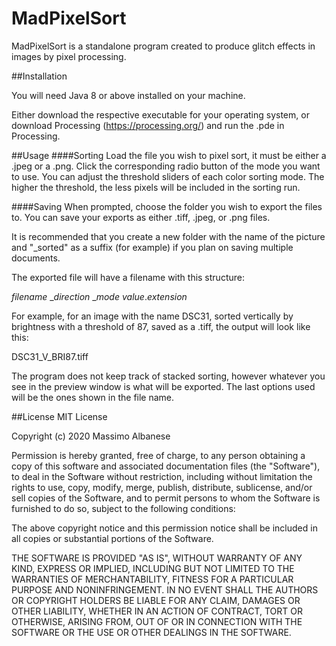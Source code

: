 # MadPixelSort

MadPixelSort is a standalone program created to produce glitch effects 
in images by pixel processing.

##Installation

 You will need Java 8 or above installed on your machine.

Either download the respective executable for your operating system, or 
download Processing (https://processing.org/) and run the .pde in Processing.

##Usage
####Sorting
Load the file you wish to pixel sort, it must be either a .jpeg or a .png.
Click the corresponding radio button of the mode you want to use. 
You can adjust the threshold sliders of each color sorting mode. 
The higher the threshold, the less pixels will
be included in the sorting run.

####Saving
When prompted, choose the folder you wish to export the files to. You can 
save your exports as either .tiff, .jpeg, or .png files.

It is recommended that you create a new folder with the name of the picture and "_sorted" as a suffix (for example)
if you plan on saving multiple documents.

The exported file will have a filename with this structure: 

*filename* _*direction* _*mode* *value*.*extension*

For example, for an image with the name DSC31, sorted vertically by brightness
with a threshold of 87, saved as a .tiff, the output will look like this:

DSC31_V_BRI87.tiff

The program does not keep track of stacked sorting, however whatever you see
in the preview window is what will be exported. The last options used
will be the ones shown in the file name.



##License
MIT License

Copyright (c) 2020 Massimo Albanese

Permission is hereby granted, free of charge, to any person obtaining a copy
of this software and associated documentation files (the "Software"), to deal
in the Software without restriction, including without limitation the rights
to use, copy, modify, merge, publish, distribute, sublicense, and/or sell
copies of the Software, and to permit persons to whom the Software is
furnished to do so, subject to the following conditions:

The above copyright notice and this permission notice shall be included in all
copies or substantial portions of the Software.

THE SOFTWARE IS PROVIDED "AS IS", WITHOUT WARRANTY OF ANY KIND, EXPRESS OR
IMPLIED, INCLUDING BUT NOT LIMITED TO THE WARRANTIES OF MERCHANTABILITY,
FITNESS FOR A PARTICULAR PURPOSE AND NONINFRINGEMENT. IN NO EVENT SHALL THE
AUTHORS OR COPYRIGHT HOLDERS BE LIABLE FOR ANY CLAIM, DAMAGES OR OTHER
LIABILITY, WHETHER IN AN ACTION OF CONTRACT, TORT OR OTHERWISE, ARISING FROM,
OUT OF OR IN CONNECTION WITH THE SOFTWARE OR THE USE OR OTHER DEALINGS IN THE
SOFTWARE.
